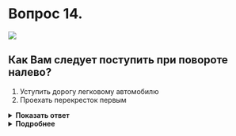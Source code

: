 # Вопрос 14.

![](https://s.drom.ru/i24227/pdd/tickets/2016/1542609161.jpg)

## Как Вам следует поступить при повороте налево?

1. Уступить дорогу легковому автомобилю
2. Проехать перекресток первым

<details>
<summary><b>Показать ответ</b></summary>
Правильный ответ: 1
</details>
<details>
<summary><b>Подробнее</b></summary>
Перекрёсток равнозначный. Водители безрельсовых транспортных средств между собой руководствуются «правилом правой руки», т.е. у кого помеха справа, тот и уступает дорогу. У Вас помеха справа, легковой автомобиль проезжает первым.
(Пункт 13.11 ПДД)
</details>